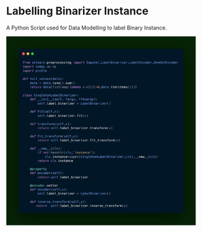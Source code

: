 # Labelling Binarizer Instance

A Python Script used for Data Modelling to label Binary Instance.

![image](labelling_binarizer_instance.png)
